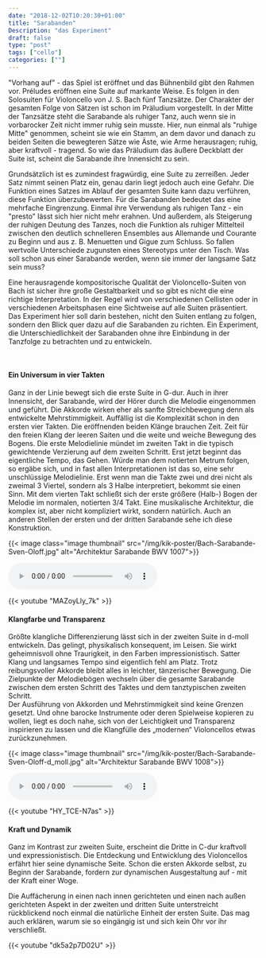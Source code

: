 ```yaml
---
date: "2018-12-02T10:20:30+01:00"
title: "Sarabanden"
Description: "das Experiment"
draft: false
type: "post"
tags: ["cello"]
categories: [""]
---
```


"Vorhang auf" - das Spiel ist eröffnet und das Bühnenbild gibt den Rahmen vor. Préludes eröffnen eine Suite auf markante Weise. Es folgen in den Solosuiten für Violoncello von J. S. Bach fünf Tanzsätze. Der Charakter der gesamten Folge von Sätzen ist schon im Präludium vorgestellt. In der Mitte der Tanzsätze steht die Sarabande als ruhiger Tanz, auch wenn sie in vorbarocker Zeit nicht immer ruhig sein musste. Hier, nun einmal als "ruhige Mitte" genommen, scheint sie wie ein Stamm, an dem davor und danach zu beiden Seiten die bewegteren Sätze wie Äste, wie Arme herausragen; ruhig, aber kraftvoll - tragend. So wie das Präludium das äußere Deckblatt der Suite ist, scheint die Sarabande ihre Innensicht zu sein.  

Grundsätzlich ist es zumindest fragwürdig, eine Suite zu zerreißen. Jeder Satz nimmt seinen Platz ein, genau darin liegt jedoch auch eine Gefahr. Die Funktion eines Satzes im Ablauf der gesamten Suite kann dazu verführen, diese Funktion überzubewerten. Für die Sarabanden bedeutet das eine mehrfache Eingrenzung. Einmal ihre Verwendung als ruhigen Tanz - ein "presto" lässt sich hier nicht mehr erahnen. Und außerdem, als Steigerung der ruhigen Deutung des Tanzes, noch die Funktion als ruhiger Mittelteil zwischen den deutlich schnelleren Ensembles aus Allemande und Courante zu Beginn und aus z. B. Menuetten und Gigue zum Schluss. So fallen wertvolle Unterschiede zugunsten eines Stereotyps unter den Tisch. Was soll schon aus einer Sarabande werden, wenn sie immer der langsame Satz sein muss?  

Eine herausragende kompositorische Qualität der Violoncello-Suiten von Bach ist sicher ihre große Gestaltbarkeit und so gibt es nicht die eine richtige Interpretation. In der Regel wird von verschiedenen Cellisten oder in verschiedenen Arbeitsphasen eine Sichtweise auf alle Suiten präsentiert. Das Experiment hier soll darin bestehen, nicht den Suiten entlang zu folgen, sondern den Blick quer dazu auf die Sarabanden zu richten. Ein Experiment, die Unterschiedlichkeit der Sarabanden ohne ihre Einbindung in der Tanzfolge zu betrachten und zu entwickeln.  

<br>

#### Ein Universum in vier Takten  
Ganz in der Linie bewegt sich die erste Suite in G-dur. Auch in ihrer Innensicht, der Sarabande, wird der Hörer durch die Melodie eingenommen und geführt. Die Akkorde wirken eher als sanfte Streichbewegung denn als entwickelte Mehrstimmigkeit. Auffällig ist die Komplexität schon in den ersten vier Takten. Die eröffnenden beiden Klänge brauchen Zeit. Zeit für den freien Klang der leeren Saiten und die weite und weiche Bewegung des Bogens. Die erste Melodielinie mündet im zweiten Takt in die typisch gewichtende Verzierung auf dem zweiten Schritt. Erst jetzt beginnt das eigentliche Tempo, das Gehen. Würde man dem notierten Metrum folgen, so ergäbe sich, und in fast allen Interpretationen ist das so, eine sehr unschlüssige Melodielinie. Erst wenn man die Takte zwei und drei nicht als zweimal 3 Viertel, sondern als 3 Halbe interpretiert, bekommt sie einen Sinn. Mit dem vierten Takt schließt sich der erste größere (Halb-) Bogen der Melodie im normalen, notierten 3/4 Takt. Eine musikalische Architektur, die komplex ist, aber nicht kompliziert wirkt, sondern natürlich. Auch an anderen Stellen der ersten und der dritten Sarabande sehe ich diese Konstruktion.  

{{< image class="image thumbnail" src="/img/kik-poster/Bach-Sarabande-Sven-Oloff.jpg" alt="Architektur Sarabande BWV 1007">}}

<audio src='/img/kik-poster/Anfang_1007.opus' controls>
</audio>  
<br>

{{< youtube "MAZoyLly_7k" >}}
<br>

#### Klangfarbe und Transparenz  
Größte klangliche Differenzierung lässt sich in der zweiten Suite in d-moll entwickeln. Das gelingt, physikalisch konsequent, im Leisen. Sie wirkt geheimnisvoll ohne Traurigkeit, in den Farben impressionistisch. Satter Klang und langsames Tempo sind eigentlich fehl am Platz. Trotz reibungsvoller Akkorde bleibt alles in leichter, tänzerischer Bewegung. Die Zielpunkte der Melodiebögen wechseln über die gesamte Sarabande zwischen dem ersten Schritt des Taktes und dem tanztypischen zweiten Schritt.  
Der Ausführung von Akkorden und Mehrstimmigkeit sind keine Grenzen gesetzt. Und ohne barocke Instrumente oder deren Spielweise kopieren zu wollen, liegt es doch nahe, sich von der Leichtigkeit und Transparenz inspirieren zu lassen und die Klangfülle des „modernen“ Violoncellos etwas zurückzunehmen.  

{{< image class="image thumbnail" src="/img/kik-poster/Bach-Sarabande-Sven-Oloff-d_moll.jpg" alt="Architektur Sarabande BWV 1008">}}

<audio src='/img/kik-poster/Anfang_1008.opus' controls>
</audio>  
<br>

{{< youtube "HY_TCE-N7as" >}}
<br>

#### Kraft und Dynamik  
Ganz im Kontrast zur zweiten Suite, erscheint die Dritte in C-dur kraftvoll und expressionistisch. Die Entdeckung und Entwicklung des Violoncellos erfährt hier seine dynamische Seite. Schon die ersten Akkorde selbst, zu Beginn der Sarabande, fordern zur dynamischen Ausgestaltung auf - mit der Kraft einer Woge.  

Die Auffächerung in einen nach innen gerichteten und einen nach außen gerichteten Aspekt in der zweiten und dritten Suite unterstreicht rückblickend noch einmal die natürliche Einheit der ersten Suite. Das mag auch erklären, warum sie so eingängig ist und sich kein Ohr vor ihr verschließt.  


{{< youtube "dk5a2p7D02U" >}}

